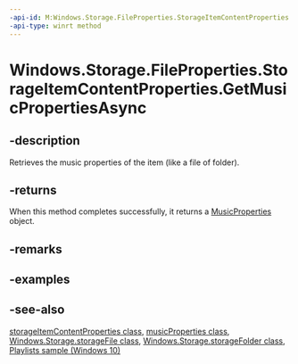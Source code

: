 ```yaml
---
-api-id: M:Windows.Storage.FileProperties.StorageItemContentProperties.GetMusicPropertiesAsync
-api-type: winrt method
---
```


<!-- Method syntax
public Windows.Foundation.IAsyncOperation<Windows.Storage.FileProperties.MusicProperties> GetMusicPropertiesAsync()
-->

# Windows.Storage.FileProperties.StorageItemContentProperties.GetMusicPropertiesAsync

## -description
Retrieves the music properties of the item (like a file of folder).

## -returns
When this method completes successfully, it returns a [MusicProperties](musicproperties.md) object.

## -remarks

## -examples

## -see-also
[storageItemContentProperties class](storageitemcontentproperties.md), [musicProperties class](musicproperties.md), [Windows.Storage.storageFile class](../windows.storage/storagefile.md), [Windows.Storage.storageFolder class](../windows.storage/storagefolder.md), [Playlists sample (Windows 10)](http://go.microsoft.com/fwlink/p/?LinkId=624039)